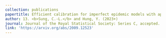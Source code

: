 ```yaml
---
collection: publications
papertitle: Efficient calibration for imperfect epidemic models with applications to the analysis of COVID-19
author: 13. <b>Sung, C.-L.</b> and Hung, Y. (2023+)
journal: Journal of the Royal Statistical Society: Series C, accepted.
link: 'https://arxiv.org/abs/2009.12523'
---
```

